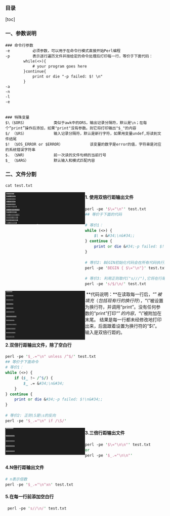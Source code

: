 ### 目录

[toc]

### 一、参数说明

```
### 命令行参数
-e			必须参数，可以用于在命令行模式直接开始Perl编程
-p			表示逐行遍历文件并按给定的命令处理后打印每一行，等价于下面代码：
		while(<>){
			# your program goes here
		}continue{
			print or die "-p failed: $! \n"
		}
-a
-n
-l
-e


### 特殊变量
$\（$ORS）			类似于awk中的ORS，输出记录分隔符，默认是\n；在每个“print”操作后添加，如果"print"没有参数。则它将打印输出"$_"的内容
$/ （$RS）			输入记录分隔符，默认是新行字符，如果用变量undef,将读到文件结尾
$! （$OS_ERROR or $ERROR）			该变量的数字是error的值，字符串是对应的系统错误字符串
$. （$NR）			前一次读的文件句柄的当前行号				
$_ （$ARG）			默认输入和模式匹配内容
```





### 二、文件分割

```
cat test.txt
```

<img src="img/image-20220326234415485-8309460.png" width=50% align="left">



#### 1. 使用双倍行距输出文件

```perl
perl -pe '$\="\n"' test.txt
## 等价于下面的代码

# 等价1：
while (<>) {
    $\ = &#34;\n&#34;;
} continue {
    print or die &#34;-p failed: $!\n&#34;;
}

# 等价2: BEGIN初始化代码会在所有代码执行前执行
perl -pe 'BEGIN { $\="\n"}' test.txt

# 等价3: 利用正则取代("s///"),它将在行尾匹配的正则表达式“$”替换为换行符，有效地在末尾添加换行符。
perl -pe 's/$/\n/' test.txt

```

<img src="img/image-20220326234825865.png" width=50% align="left">

​		**代码说明：**在读取每一行后，“$”被填充（包括现有行的换行符），“$\”被设置为换行符，并调用“print”。没有任何参数的“print”打印“$”的内容，“$\”被附加在末尾。 结果是每一行都未经修改地打印出来，后面跟着设置为换行符的“$\”。 输入是双倍行距的。



#### 2.双倍行距输出文件，除了空白行

```perl
perl -pe '$_.="\n" unless /^$/' test.txt
## 等价于下面命令
# 等价1：
while (<>) {
    if ($_ !~ /^$/) {
        $_ .= &#34;\n&#34;
    }
} continue {
    print or die &#34;-p failed: $!\n&#34;;
}

# 等价2: 正则\S是\s的反向
perl -pe '$_.="\n" if /\S/'
```

<img src="img/image-20220327011601519.png" width=50% align="left">



#### 3.三倍行距输出文件

```perl
perl -pe '$\="\n\n"' test.txt
or
perl -pe '$_.="\n\n"'
```



#### 4.N倍行距输出文件

```perl
# n表示倍数
perl -pe '$_.="\n"xn' test.txt
```



#### 5.在每一行前添加空白行

```perl
 perl -pe 's//\n/' test.txt 
```

